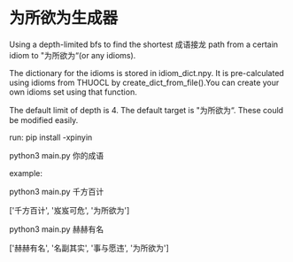 # 为所欲为生成器
Using a depth-limited bfs to find the shortest 成语接龙 path from a certain idiom to "为所欲为“(or any idioms).

The dictionary for the idioms is stored in idiom_dict.npy. It is pre-calculated using idioms from THUOCL by create_dict_from_file().You can create your own idioms set using that function.

The default limit of depth is 4. The default target is "为所欲为“. These could be modified easily.



run:
pip install -xpinyin

python3 main.py 你的成语

example:

python3 main.py 千方百计

['千方百计', '岌岌可危', '为所欲为']

python3 main.py 赫赫有名

['赫赫有名', '名副其实', '事与愿违', '为所欲为']
